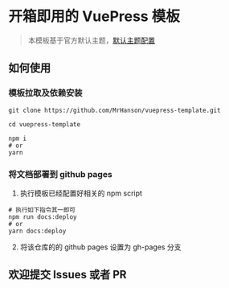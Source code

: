 # 开箱即用的 VuePress 模板

> 本模板基于官方默认主题，[默认主题配置](https://vuepress.vuejs.org/zh/theme/default-theme-config.html)

## 如何使用

### 模板拉取及依赖安装

```shell
git clone https://github.com/MrHanson/vuepress-template.git

cd vuepress-template

npm i
# or
yarn
```

### 将文档部署到 github pages

1. 执行模板已经配置好相关的 npm script

```shell
# 执行如下指令其一即可
npm run docs:deploy
# or
yarn docs:deploy
```

2. 将该仓库的的 github pages 设置为 gh-pages 分支

## 欢迎提交 Issues 或者 PR
